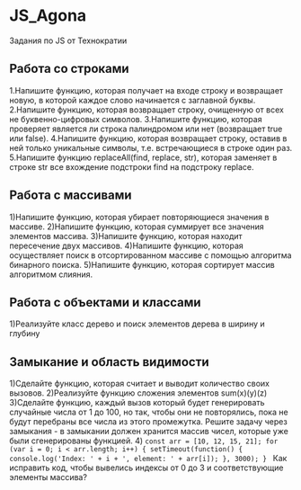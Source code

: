 # JS_Agona
Задания по JS от Технократии


## Работа со строками

1.Напишите функцию, которая получает на входе строку и возвращает новую, в которой каждое слово начинается с заглавной буквы.
2.Напишите функцию, которая возвращает строку, очищенную от всех не буквенно-цифровых символов.
3.Напишите функцию, которая проверяет является ли строка палиндромом или нет (возвращает true или false).
4.Напишите функцию, которая возвращает строку, оставив в ней только уникальные символы, т.е. встречающиеся в строке один раз.
5.Напишите функцию replaceAll(find, replace, str), которая заменяет в строке str все вхождение подстроки find на подстроку replace.



## Работа с массивами

1)Напишите функцию, которая убирает повторяющиеся значения в массиве.
2)Напишите функцию, которая суммирует все значения элементов массива.
3)Напишите функцию, которая находит пересечение двух массивов.
4)Напишите функцию, которая осуществляет поиск в отсортированном массиве с помощью алгоритма бинарного поиска.
5)Напишите функцию, которая сортирует массив алгоритмом слияния.


## Работа с объектами и классами
1)Реализуйте класс дерево и поиск элементов дерева в ширину и глубину

## Замыкание и область видимости
1)Сделайте функцию, которая считает и выводит количество своих вызовов.
2)Реализуйте функцию сложения элементов sum(x)(y)(z)
3)Сделайте функцию, каждый вызов который будет генерировать случайные числа от 1 до 100, но так, чтобы они не повторялись, пока не будут перебраны все числа из этого промежутка. Решите задачу через замыкания - в замыкании должен хранится массив чисел, которые уже были сгенерированы функцией.
4)
`const arr = [10, 12, 15, 21];
for (var i = 0; i < arr.length; i++) {
  setTimeout(function() {
    console.log('Index: ' + i + ', element: ' + arr[i]);
  }, 3000);
}
`
Как исправить код, чтобы вывелись индексы от 0 до 3 и соответствующие элементы массива?
